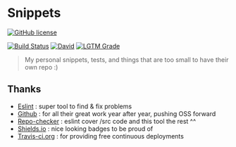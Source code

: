# Snippets

[![GitHub license](https://img.shields.io/github/license/shuunen/snippets.svg?color=informational)](https://github.com/Shuunen/snippets/blob/master/LICENSE)

[![Build Status](https://travis-ci.org/Shuunen/snippets.svg?branch=master)](https://travis-ci.org/Shuunen/snippets)
[![David](https://img.shields.io/david/shuunen/snippets.svg)](https://david-dm.org/shuunen/snippets)
[![LGTM Grade](https://img.shields.io/lgtm/grade/javascript/github/Shuunen/snippets.svg)](https://lgtm.com/projects/g/Shuunen/snippets)

> My personal snippets, tests, and things that are too small to have their own repo :)

## Thanks

- [Eslint](https://eslint.org) : super tool to find & fix problems
- [Github](https://github.com) : for all their great work year after year, pushing OSS forward
- [Repo-checker](https://github.com/Shuunen/repo-checker) : eslint cover /src code and this tool the rest ^^
- [Shields.io](https://shields.io) : nice looking badges to be proud of
- [Travis-ci.org](https://travis-ci.org) : for providing free continuous deployments
